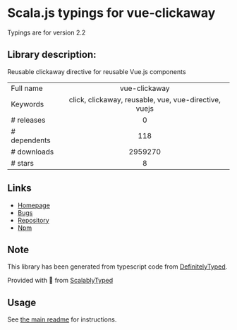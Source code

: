 
# Scala.js typings for vue-clickaway

Typings are for version 2.2

## Library description:
Reusable clickaway directive for reusable Vue.js components

|                    |                 |
| ------------------ | :-------------: |
| Full name          | vue-clickaway |
| Keywords           | click, clickaway, reusable, vue, vue-directive, vuejs |
| # releases         | 0 |
| # dependents       | 118 |
| # downloads        | 2959270 |
| # stars            | 8 |

## Links
- [Homepage](https://github.com/simplesmiler/vue-clickaway)
- [Bugs](https://github.com/simplesmiler/vue-clickaway/issues)
- [Repository](https://github.com/simplesmiler/vue-clickaway)
- [Npm](https://www.npmjs.com/package/vue-clickaway)
    


## Note
This library has been generated from typescript code from [DefinitelyTyped](https://definitelytyped.org).

Provided with :purple_heart: from [ScalablyTyped](https://github.com/oyvindberg/ScalablyTyped)

## Usage
See [the main readme](../../readme.md) for instructions.


